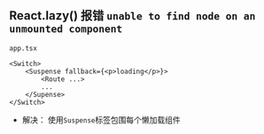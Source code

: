 ## React.lazy() 报错 `unable to find node on an unmounted component`

    app.tsx

    <Switch>
        <Suspense fallback={<p>loading</p>}>
            <Route ...>
            ...
        </Supense>
    </Switch>

* 解决： 使用`Suspense`标签包围每个懒加载组件
